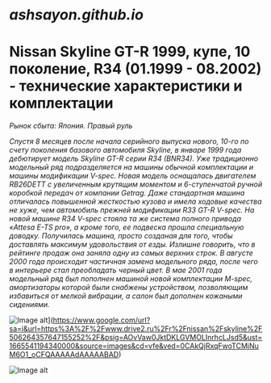 # _ashsayon.github.io_ #
# Nissan Skyline GT-R 1999, купе, 10 поколение, R34 (01.1999 - 08.2002) - технические характеристики и комплектации #

_Рынок сбыта: Япония. Правый руль_


_Спустя 8 месяцев после начала серийного выпуска нового, 10-го по счету поколения базового автомобиля Skyline, в январе 1999 года дебютирует модель Skyline GT-R серии R34 (BNR34). Уже традиционно модельный ряд подразделяется на машины обычной комплектации и машины модификации V-spec. Новая модель оснащалась двигателем RB26DETT с увеличенным крутящим моментом и 6-ступенчатой ручной коробкой передач от компании Getrag. Даже стандартная машина отличалась повышенной жесткостью кузова и имела ходовые качества не хуже, чем автомобиль прежней модификации R33 GT-R V-spec. На новой машине R34 V-spec стояла та же система полного привода «Attesa E-TS pro», а кроме того, ее подвеска прошла специальную доводку. Получилась машина, просто созданая для того, чтобы доставлять максимум удовольствия от езды. Излишне говорить, что в рейтинге продаж она заняла одну из самых верхних строк. В августе 2000 года происходит частичная замена модельного ряда, после чего в интерьере стал преобладать черный цвет. В мае 2001 года модельный ряд был пополнен машиной новой комплектации M-spec, амортизаторы которой были снабжены устройством, позволяющим избавиться от мелкой вибрации, а салон был дополнен кожаными сидениями._


![Image alt](https://a.d-cd.net/OAAAAgF2ROA-960.jpg)](https://www.google.com/url?sa=i&url=https%3A%2F%2Fwww.drive2.ru%2Fr%2Fnissan%2Fskyline%2F506264357647155252%2F&psig=AOvVaw0JktDKLGVMOLInrhcLJsd5&ust=1665541194340000&source=images&cd=vfe&ved=0CAkQjRxqFwoTCMjNuM6O1_oCFQAAAAAdAAAAABAD)

![Image alt]('https://repository-images.githubusercontent.com/549311216/d3bde277-7bc6-4059-b100-3c2705680b7f')
